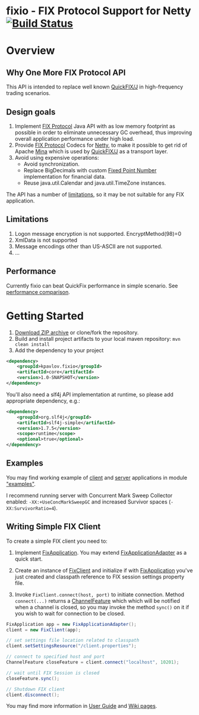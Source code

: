 fixio - FIX Protocol Support for Netty [![Build Status](https://travis-ci.org/kpavlov/fixio.png?branch=master)](https://travis-ci.org/kpavlov/fixio.svg?branch=java7)
=====

# Overview #

## Why One More FIX Protocol API

This API is intended to replace well known [QuickFIX/J][quickfix] in high-frequency trading scenarios.

## Design goals

1. Implement [FIX Protocol][fixprotocol] Java API with as low memory footprint as possible in order to eliminate unnecessary GC overhead,
thus improving overall application performance under high load.
2. Provide [FIX Protocol][fixprotocol] Codecs for [Netty][netty], to make it possible to get rid of Apache [Mina][mina] which is used by [QuickFIX/J][quickfix] as a transport layer.
3. Avoid using expensive operations:
     - Avoid synchronization.
     - Replace BigDecimals with custom [Fixed Point Number][FixedPointNumber] implementation for financial data.
     - Reuse java.util.Calendar and java.util.TimeZone instances.

The API has a number of [limitations](#Limitations), so it may be not suitable for any FIX application.

## Limitations

1. Logon message encryption is not supported. EncryptMethod(98)=0
2. XmlData is not supported
3. Message encodings other than US-ASCII are not supported.
4. ...

## Performance

Currently fixio can beat QuickFix performance in simple scenario. See [performance comparison](https://github.com/kpavlov/fixio/wiki/Performance-Comparison).

# Getting Started

1. [Download ZIP archive](archive/master.zip) or clone/fork the repository.
2. Build and install project artifacts to your local maven repository:
`mvn clean install`
3. Add the dependency to your project

~~~~~~~~~xml
<dependency>
    <groupId>kpavlov.fixio</groupId>
    <artifactId>core</artifactId>
    <version>1.0-SNAPSHOT</version>
</dependency>
~~~~~~~~~

You'll also need a slf4j API implementation at runtime, so please add appropriate dependency, e.g.:

~~~~~~~~~xml
<dependency>
    <groupId>org.slf4j</groupId>
    <artifactId>slf4j-simple</artifactId>
    <version>1.7.5</version>
    <scope>runtime</scope>
    <optional>true</optional>
</dependency>
~~~~~~~~~

## Examples

You may find working example of [client][client-example]
and [server][server-example] applications in module ["examples"][examples-module].

I recommend running server with Concurrent Mark Sweep Collector enabled: `-XX:+UseConcMarkSweepGC`
and increased Survivor spaces (`-XX:SurvivorRatio=4`).

## Writing Simple FIX Client

To create a simple FIX client you need to:

1. Implement [FixApplication][FixApplication].
   You may extend [FixApplicationAdapter][FixApplicationAdapter] as a quick start.

2. Create an instance of [FixClient][FixClient] and initialize if with [FixApplication][FixApplication] you've just created and classpath reference to FIX session settings property file.

3. Invoke `FixClient.connect(host, port)` to initiate connection.
   Method `connect(...)` returns a [ChannelFeature][ChannelFeature] which which will be notified when a channel is closed,
    so you may invoke the method `sync()` on it if you wish to wait for connection to be closed.

~~~~~~~~~java
FixApplication app = new FixApplicationAdapter();
client = new FixClient(app);

// set settings file location related to classpath
client.setSettingsResource("/client.properties");

// connect to specified host and port
ChannelFeature closeFeature = client.connect("localhost", 10201);

// wait until FIX Session is closed
closeFeature.sync();

// Shutdown FIX client
client.disconnect();
~~~~~~~~~

You may find more information in [User Guide](https://github.com/kpavlov/fixio/wiki/User-Guide) and
[Wiki pages](https://github.com/kpavlov/fixio/wiki).

[FixedPointNumber]: https://github.com/kpavlov/fixio/treemaster/core/src/main/java/fixio/fixprotocol/fields/FixedPointNumber.java
[FixApplication]: https://github.com/kpavlov/fixio/treemaster/core/src/main/java/fixio/handlers/FixApplication.java
[FixApplicationAdapter]: https://github.com/kpavlov/fixio/treemaster/core/src/main/java/fixio/handlers/FixApplicationAdapter.java
[FixClient]: https://github.com/kpavlov/fixio/treemaster/core/src/main/java/fixio/FixClient.java
[FixServer]: https://github.com/kpavlov/fixio/treemaster/core/src/main/java/fixio/FixServer.java
[FixAuthenticator]: https://github.com/kpavlov/fixio/treemaster/core/src/main/java/fixio/netty/pipeline/server/FixAuthenticator.java
[AcceptAllAuthenticator]: https://github.com/kpavlov/fixio/treemaster/core/src/main/java/fixio/netty/pipeline/server/AcceptAllAuthenticator.java
[ChannelFeature]: http://netty.io/5.0/api/io/netty/channel/ChannelFuture.html

[FixMessage]: https://github.com/kpavlov/fixio/treemaster/core/src/main/java/fixio/fixprotocol/FixMessage.java
[FixMessageBuilder]: https://github.com/kpavlov/fixio/treemaster/core/src/main/java/fixio/fixprotocol/FixMessageBuilder.java

[client-example]: https://github.com/kpavlov/fixio/treemaster/examples/src/main/java/fixio/examples/priceclient
[server-example]: https://github.com/kpavlov/fixio/treemaster/examples/src/main/java/fixio/examples/priceserver
[examples-module]: https://github.com/kpavlov/fixio/treemaster/examples
[quickfix]: http://www.quickfixj.org/ "Java Open Source FIX Engine"
[mina]: http://directory.apache.org/subprojects/mina/ "Apache Mina"
[netty]: http://netty.io/ "Netty"
[fixprotocol]: http://www.fixprotocol.org/ "FIX Protocol"
